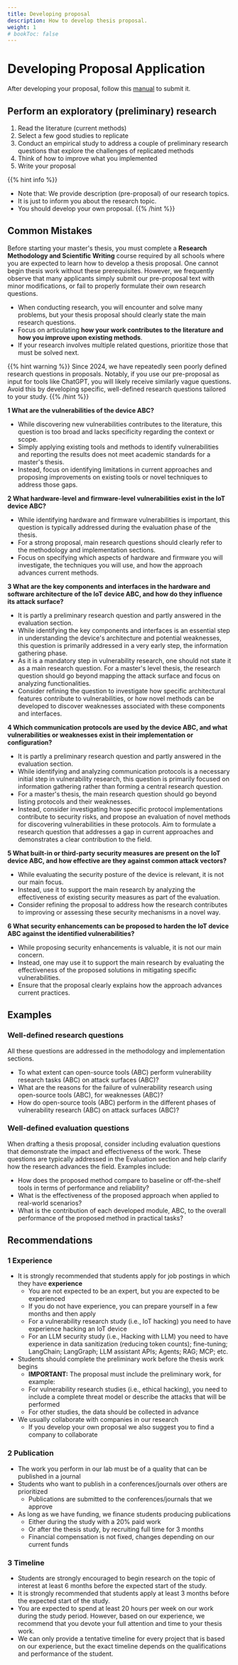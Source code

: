 ```yaml
---
title: Developing proposal
description: How to develop thesis proposal.
weight: 1
# bookToc: false
---
```


# Developing Proposal Application

After developing your proposal, follow this [manual](../apply-thesis) to submit it.

## Perform an exploratory (preliminary) research

1. Read the literature (current methods)
2. Select a few good studies to replicate
3. Conduct an empirical study to address a couple of preliminary research questions that explore the challenges of replicated methods
4. Think of how to improve what you implemented
5. Write your proposal

{{% hint info %}}
- Note that: We provide description (pre-proposal) of our research topics.
- It is just to inform you about the research topic.
- You should develop your own proposal.
{{% /hint %}}

## Common Mistakes

Before starting your master's thesis, you must complete a **Research Methodology and Scientific Writing** course required by all schools where you are expected to learn how to develop a thesis proposal. One cannot begin thesis work without these prerequisites. However, we frequently observe that many applicants simply submit our pre-proposal text with minor modifications, or fail to properly formulate their own research questions.

- When conducting research, you will encounter and solve many problems, but your thesis proposal should clearly state the main research questions. 
- Focus on articulating **how your work contributes to the literature and how you improve upon existing methods**. 
- If your research involves multiple related questions, prioritize those that must be solved next.

{{% hint warning %}}
Since 2024, we have repeatedly seen poorly defined research questions in proposals. Notably, if you use our pre-proposal as input for tools like ChatGPT, you will likely receive similarly vague questions. Avoid this by developing specific, well-defined research questions tailored to your study.
{{% /hint %}}

**1 What are the vulnerabilities of the device ABC?**

- While discovering new vulnerabilities contributes to the literature, this question is too broad and lacks specificity regarding the context or scope. 
- Simply applying existing tools and methods to identify vulnerabilities and reporting the results does not meet academic standards for a master's thesis. 
- Instead, focus on identifying limitations in current approaches and proposing improvements on existing tools or novel techniques to address those gaps.

**2 What hardware-level and firmware-level vulnerabilities exist in the IoT device ABC?**

- While identifying hardware and firmware vulnerabilities is important, this question is typically addressed during the evaluation phase of the thesis. 
- For a strong proposal, main research questions should clearly refer to the methodology and implementation sections. 
- Focus on specifying which aspects of hardware and firmware you will investigate, the techniques you will use, and how the approach advances current methods.

**3 What are the key components and interfaces in the hardware and software architecture of the IoT device ABC, and how do they influence its attack surface?**

- It is partly a preliminary research question and partly answered in the evaluation section.
- While identifying the key components and interfaces is an essential step in understanding the device's architecture and potential weaknesses, this question is primarily addressed in a very early step, the information gathering phase. 
- As it is a mandatory step in vulnerability research, one should not state it as a main research question. For a master's level thesis, the research question should go beyond mapping the attack surface and focus on analyzing functionalities. 
- Consider refining the question to investigate how specific architectural features contribute to vulnerabilities, or how novel methods can be developed to discover weaknesses associated with these components and interfaces.

**4 Which communication protocols are used by the device ABC, and what vulnerabilities or weaknesses exist in their implementation or configuration?**

- It is partly a preliminary research question and partly answered in the evaluation section.
- While identifying and analyzing communication protocols is a necessary initial step in vulnerability research, this question is primarily focused on information gathering rather than forming a central research question. 
- For a master's thesis, the main research question should go beyond listing protocols and their weaknesses. 
- Instead, consider investigating how specific protocol implementations contribute to security risks, and propose an evaluation of novel methods for discovering vulnerabilities in these protocols. Aim to formulate a research question that addresses a gap in current approaches and demonstrates a clear contribution to the field.

**5 What built-in or third-party security measures are present on the IoT device ABC, and how effective are they against common attack vectors?**

- While evaluating the security posture of the device is relevant, it is not our main focus.
- Instead, use it to support the main research by analyzing the effectiveness of existing security measures as part of the evaluation. 
- Consider refining the proposal to address how the research contributes to improving or assessing these security mechanisms in a novel way.

**6 What security enhancements can be proposed to harden the IoT device ABC against the identified vulnerabilities?**

- While proposing security enhancements is valuable, it is not our main concern. 
- Instead, one may use it to support the main research by evaluating the effectiveness of the proposed solutions in mitigating specific vulnerabilities. 
- Ensure that the proposal clearly explains how the approach advances current practices.

## Examples

### Well-defined research questions

All these questions are addressed in the methodology and implementation sections.

- To what extent can open-source tools (ABC) perform vulnerability research tasks (ABC) on attack surfaces (ABC)?
- What are the reasons for the failure of vulnerability research using open-source tools (ABC), for weaknesses (ABC)?
- How do open-source tools (ABC) perform in the different phases of vulnerability research (ABC) on attack surfaces (ABC)?

### Well-defined evaluation questions

When drafting a thesis proposal, consider including evaluation questions that demonstrate the impact and effectiveness of the work. These questions are typically addressed in the Evaluation section and help clarify how the research advances the field. Examples include:

- How does the proposed method compare to baseline or off-the-shelf tools in terms of performance and reliability?
- What is the effectiveness of the proposed approach when applied to real-world scenarios?
- What is the contribution of each developed module, ABC, to the overall performance of the proposed method in practical tasks?


## Recommendations

### 1 Experience

- It is strongly recommended that students apply for job postings in which they have **experience**
  - You are not expected to be an expert, but you are expected to be experienced
  - If you do not have experience, you can prepare yourself in a few months and then apply
  - For a vulnerability research study (i.e., IoT hacking) you need to have experience hacking an IoT device
  - For an LLM security study (i.e., Hacking with LLM) you need to have experience in data sanitization (reducing token counts); fine-tuning; LangChain; LangGraph; LLM assistant APIs; Agents; RAG; MCP; etc.
- Students should complete the preliminary work before the thesis work begins
  - **IMPORTANT:** The proposal must include the preliminary work, for example:
  - For vulnerability research studies (i.e., ethical hacking), you need to include a complete threat model or describe the attacks that will be performed
  - For other studies, the data should be collected in advance
- We usually collaborate with companies in our research
  - If you develop your own proposal we also suggest you to find a company to collaborate

### 2 Publication

- The work you perform in our lab must be of a quality that can be published in a journal
- Students who want to publish in a conferences/journals over others are prioritized
  - Publications are submitted to the conferences/journals that we approve
- As long as we have funding, we finance students producing publications
  - Either during the study with a 20% paid work
  - Or after the thesis study, by recruiting full time for 3 months
  - Financial compensation is not fixed, changes depending on our current funds

### 3 Timeline

- Students are strongly encouraged to begin research on the topic of interest at least 6 months before the expected start of the study.
- It is strongly recommended that students apply at least 3 months before the expected start of the study.
- You are expected to spend at least 20 hours per week on our work during the study period. However, based on our experience, we recommend that you devote your full attention and time to your thesis work.
- We can only provide a tentative timeline for every project that is based on our experience, but the exact timeline depends on the qualifications and performance of the student.
